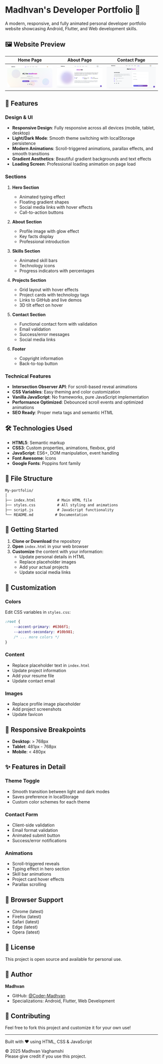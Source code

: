 # Madhvan's Developer Portfolio 🚀

A modern, responsive, and fully animated personal developer portfolio website showcasing Android, Flutter, and Web development skills.

## 🖼️ Website Preview

| Home Page | About Page | Contact Page |
|-----------|---------------|--------------|
| ![Home](assets/home.png) | ![Projects](assets/about.png) | ![Contact](assets/support.png) |


## 🌟 Features

### Design & UI
- **Responsive Design**: Fully responsive across all devices (mobile, tablet, desktop)
- **Light/Dark Mode**: Smooth theme switching with localStorage persistence
- **Modern Animations**: Scroll-triggered animations, parallax effects, and smooth transitions
- **Gradient Aesthetics**: Beautiful gradient backgrounds and text effects
- **Loading Screen**: Professional loading animation on page load

### Sections
1. **Hero Section**
   - Animated typing effect
   - Floating gradient shapes
   - Social media links with hover effects
   - Call-to-action buttons

2. **About Section**
   - Profile image with glow effect
   - Key facts display
   - Professional introduction

3. **Skills Section**
   - Animated skill bars
   - Technology icons
   - Progress indicators with percentages

4. **Projects Section**
   - Grid layout with hover effects
   - Project cards with technology tags
   - Links to GitHub and live demos
   - 3D tilt effect on hover

5. **Contact Section**
   - Functional contact form with validation
   - Email validation
   - Success/error messages
   - Social media links

6. **Footer**
   - Copyright information
   - Back-to-top button

### Technical Features
- **Intersection Observer API**: For scroll-based reveal animations
- **CSS Variables**: Easy theming and color customization
- **Vanilla JavaScript**: No frameworks, pure JavaScript implementation
- **Performance Optimized**: Debounced scroll events and optimized animations
- **SEO Ready**: Proper meta tags and semantic HTML

## 🛠️ Technologies Used

- **HTML5**: Semantic markup
- **CSS3**: Custom properties, animations, flexbox, grid
- **JavaScript**: ES6+, DOM manipulation, event handling
- **Font Awesome**: Icons
- **Google Fonts**: Poppins font family

## 📁 File Structure

```
My-portfolio/
│
├── index.html          # Main HTML file
├── styles.css          # All styling and animations
├── script.js           # JavaScript functionality
└── README.md          # Documentation
```

## 🚀 Getting Started

1. **Clone or Download** the repository
2. **Open** `index.html` in your web browser
3. **Customize** the content with your information:
   - Update personal details in HTML
   - Replace placeholder images
   - Add your actual projects
   - Update social media links

## 🎨 Customization

### Colors
Edit CSS variables in `styles.css`:
```css
:root {
    --accent-primary: #6366f1;
    --accent-secondary: #10b981;
    /* ... more colors */
}
```

### Content
- Replace placeholder text in `index.html`
- Update project information
- Add your resume file
- Update contact email

### Images
- Replace profile image placeholder
- Add project screenshots
- Update favicon

## 📱 Responsive Breakpoints

- **Desktop**: > 768px
- **Tablet**: 481px - 768px
- **Mobile**: < 480px

## ✨ Features in Detail

### Theme Toggle
- Smooth transition between light and dark modes
- Saves preference in localStorage
- Custom color schemes for each theme

### Contact Form
- Client-side validation
- Email format validation
- Animated submit button
- Success/error notifications

### Animations
- Scroll-triggered reveals
- Typing effect in hero section
- Skill bar animations
- Project card hover effects
- Parallax scrolling

## 🔧 Browser Support

- Chrome (latest)
- Firefox (latest)
- Safari (latest)
- Edge (latest)
- Opera (latest)

## 📄 License

This project is open source and available for personal use.

## 👤 Author

**Madhvan**
- GitHub: [@Coder-Madhvan](https://github.com/Coder-Madhvan)
- Specializations: Android, Flutter, Web Development

## 🤝 Contributing

Feel free to fork this project and customize it for your own use!

---

Built with ❤️ using HTML, CSS & JavaScript


© 2025 Madhvan Vaghamshi  
Please give credit if you use this project.
